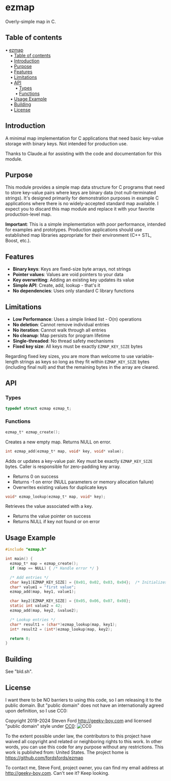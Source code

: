 # ezmap
Overly-simple map in C.


## Table of contents

<!-- mdtoc-start -->
&bull; [ezmap](#ezmap)  
&nbsp;&nbsp;&nbsp;&nbsp;&bull; [Table of contents](#table-of-contents)  
&nbsp;&nbsp;&nbsp;&nbsp;&bull; [Introduction](#introduction)  
&nbsp;&nbsp;&nbsp;&nbsp;&bull; [Purpose](#purpose)  
&nbsp;&nbsp;&nbsp;&nbsp;&bull; [Features](#features)  
&nbsp;&nbsp;&nbsp;&nbsp;&bull; [Limitations](#limitations)  
&nbsp;&nbsp;&nbsp;&nbsp;&bull; [API](#api)  
&nbsp;&nbsp;&nbsp;&nbsp;&nbsp;&nbsp;&nbsp;&nbsp;&bull; [Types](#types)  
&nbsp;&nbsp;&nbsp;&nbsp;&nbsp;&nbsp;&nbsp;&nbsp;&bull; [Functions](#functions)  
&nbsp;&nbsp;&nbsp;&nbsp;&bull; [Usage Example](#usage-example)  
&nbsp;&nbsp;&nbsp;&nbsp;&bull; [Building](#building)  
&nbsp;&nbsp;&nbsp;&nbsp;&bull; [License](#license)  
<!-- TOC created by '../mdtoc/mdtoc.pl README.md' (see https://github.com/fordsfords/mdtoc) -->
<!-- mdtoc-end -->


## Introduction

A minimal map implementation for C applications that need basic key-value storage with binary keys.
Not intended for production use.

Thanks to Claude.ai for assisting with the code and documentation for this module.

## Purpose

This module provides a simple map data structure for C programs that need to store key-value pairs
where keys are binary data (not null-terminated strings).
It's designed primarily for demonstration purposes in example C applications where there is no
widely-accepted standard map available.
I expect you to discard this map module and replace it with your favorite production-level map.

**Important**: This is a simple implementation with poor performance,
intended for examples and prototypes.
Production applications should use established map libraries appropriate
for their environment (C++ STL, Boost, etc.).

## Features

- **Binary keys**: Keys are fixed-size byte arrays, not strings
- **Pointer values**: Values are void pointers to your data
- **Key overwriting**: Adding an existing key updates its value
- **Simple API**: Create, add, lookup - that's it
- **No dependencies**: Uses only standard C library functions

## Limitations

- **Low Performance**: Uses a simple linked list - O(n) operations
- **No deletion**: Cannot remove individual entries
- **No iteration**: Cannot walk through all entries
- **No cleanup**: Map persists for program lifetime
- **Single-threaded**: No thread safety mechanisms
- **Fixed key size**: All keys must be exactly `EZMAP_KEY_SIZE` bytes

Regarding fixed key sizes, you are more than welcome to use
variable-length strings as keys so long as they fit within
`EZMAP_KEY_SIZE` bytes (including final null)
and that the remaining bytes in the array are cleared.

## API

### Types

```c
typedef struct ezmap ezmap_t;
```

### Functions

```c
ezmap_t* ezmap_create();
```
Creates a new empty map. Returns NULL on error.

```c
int ezmap_add(ezmap_t* map, void* key, void* value);
```

Adds or updates a key-value pair. Key must be exactly `EZMAP_KEY_SIZE` bytes.
Caller is responsible for zero-padding key array.
- Returns 0 on success
- Returns -1 on error (NULL parameters or memory allocation failure)
- Overwrites existing values for duplicate keys

```c
void* ezmap_lookup(ezmap_t* map, void* key);
```
Retrieves the value associated with a key.
- Returns the value pointer on success
- Returns NULL if key not found or on error

## Usage Example

```c
#include "ezmap.h"

int main() {
  ezmap_t* map = ezmap_create();
  if (map == NULL) { /* Handle error */ }

  /* Add entries */
  char key1[EZMAP_KEY_SIZE] = {0x01, 0x02, 0x03, 0x04};  /* Initializes rest of bytes to 0. */
  char* value1 = "first value";
  ezmap_add(map, key1, value1);

  char key2[EZMAP_KEY_SIZE] = {0x05, 0x06, 0x07, 0x08};
  static int value2 = 42;
  ezmap_add(map, key2, &value2);

  /* Lookup entries */
  char* result1 = (char*)ezmap_lookup(map, key1);
  int* result2 = (int*)ezmap_lookup(map, key2);

  return 0;
}
```

## Building

See "bld.sh".


## License

I want there to be NO barriers to using this code, so I am releasing it to the public domain.
But "public domain" does not have an internationally agreed upon definition, so I use CC0:

Copyright 2019-2024 Steven Ford http://geeky-boy.com and licensed
"public domain" style under
[CC0](http://creativecommons.org/publicdomain/zero/1.0/):
![CC0](https://licensebuttons.net/p/zero/1.0/88x31.png "CC0")

To the extent possible under law, the contributors to this project have
waived all copyright and related or neighboring rights to this work.
In other words, you can use this code for any purpose without any
restrictions.  This work is published from: United States.  The project home
is https://github.com/fordsfords/ezmap

To contact me, Steve Ford, project owner, you can find my email address
at http://geeky-boy.com.  Can't see it?  Keep looking.
